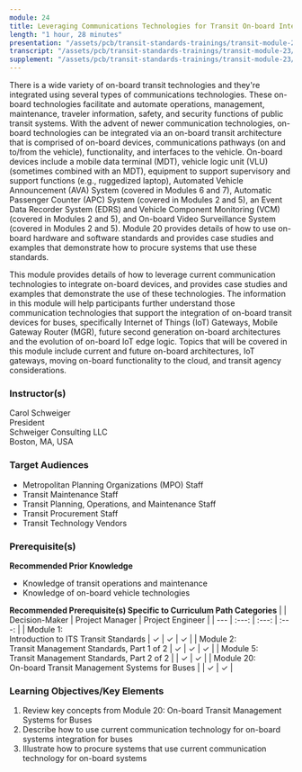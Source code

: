 ```yaml
---
module: 24
title: Leveraging Communications Technologies for Transit On-board Integration
length: "1 hour, 28 minutes"
presentation: "/assets/pcb/transit-standards-trainings/transit-module-23/mt23ppt.pdf"
transcript: "/assets/pcb/transit-standards-trainings/transit-module-23/mt23trans.pdf"
supplement: "/assets/pcb/transit-standards-trainings/transit-module-23/mt23sup.pdf"
---
```

There is a wide variety of on-board transit technologies and they're integrated using several types of communications technologies. These on-board technologies facilitate and automate operations, management, maintenance, traveler information, safety, and security functions of public transit systems. With the advent of newer communication technologies, on-board technologies can be integrated via an on-board transit architecture that is comprised of on-board devices, communications pathways (on and to/from the vehicle), functionality, and interfaces to the vehicle. On-board devices include a mobile data terminal (MDT), vehicle logic unit (VLU) (sometimes combined with an MDT), equipment to support supervisory and support functions (e.g., ruggedized laptop), Automated Vehicle Announcement (AVA) System (covered in Modules 6 and 7), Automatic Passenger Counter (APC) System (covered in Modules 2 and 5), an Event Data Recorder System (EDRS) and Vehicle Component Monitoring (VCM) (covered in Modules 2 and 5), and On-board Video Surveillance System (covered in Modules 2 and 5). Module 20 provides details of how to use on-board hardware and software standards and provides case studies and examples that demonstrate how to procure systems that use these standards.

This module provides details of how to leverage current communication technologies to integrate on-board devices, and provides case studies and examples that demonstrate the use of these technologies. The information in this module will help participants further understand those communication technologies that support the integration of on-board transit devices for buses, specifically Internet of Things (IoT) Gateways, Mobile Gateway Router (MGR), future second generation on-board architectures and the evolution of on-board IoT edge logic. Topics that will be covered in this module include current and future on-board architectures, IoT gateways, moving on-board functionality to the cloud, and transit agency considerations.

### Instructor(s)
Carol Schweiger  
President  
Schweiger Consulting LLC  
Boston, MA, USA

### Target Audiences
* Metropolitan Planning Organizations (MPO) Staff
* Transit Maintenance Staff
* Transit Planning, Operations, and Maintenance Staff
* Transit Procurement Staff
* Transit Technology Vendors

### Prerequisite(s)
**Recommended Prior Knowledge**
* Knowledge of transit operations and maintenance
* Knowledge of on-board vehicle technologies

**Recommended Prerequisite(s) Specific to Curriculum Path Categories**
| | Decision-Maker | Project Manager | Project Engineer |
| --- | :---: | :---: | :---: |
| Module 1:<br>Introduction to ITS Transit Standards | ✓ | ✓ | ✓ |
| Module 2:<br>Transit Management Standards, Part 1 of 2 | ✓ | ✓ | ✓ |
| Module 5:<br>Transit Management Standards, Part 2 of 2 | | ✓ | ✓ |
| Module 20:<br>On-board Transit Management Systems for Buses | | ✓ | ✓ |

### Learning Objectives/Key Elements
1. Review key concepts from Module 20: On-board Transit Management Systems for Buses
2. Describe how to use current communication technology for on-board systems integration for buses
3. Illustrate how to procure systems that use current communication technology for on-board systems